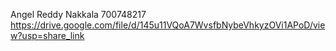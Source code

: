 Angel Reddy Nakkala
700748217
https://drive.google.com/file/d/145u11VQoA7WvsfbNybeVhkyzOVi1APoD/view?usp=share_link
